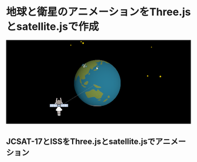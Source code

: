 # 地球と衛星のアニメーションをThree.jsとsatellite.jsで作成

![JCSAT-17とISSをThree.jsとsatellite.jsでアニメーション](jeisakko.png)

## JCSAT-17とISSをThree.jsとsatellite.jsでアニメーション
